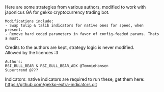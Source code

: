 Here are some strategies from various authors, modified to work with japonicus GA for gekko cryptocurrency trading bot.

```
Modifications include:
- Swap tulip & talib indicators for native ones for speed, when present.
- Remove hard coded parameters in favor of config-feeded params. Thats a must.
```

Credits to the authors are kept, strategy logic is never modified. <br>
Allowed by the licences :3

```
Authors:
RSI_BULL_BEAR & RSI_BULL_BEAR_ADX @TommieHansen
Supertrend @???
```

Indicators: native indicators are required to run these, get them here: https://github.com/gekko-extra-indicators.git

